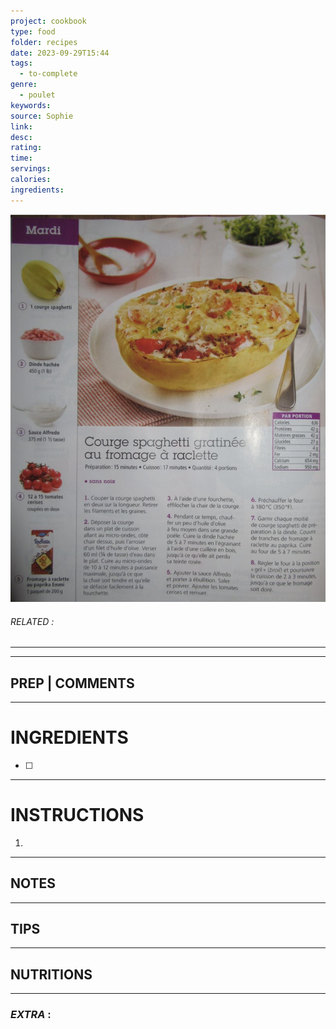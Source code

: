 ```yaml
---
project: cookbook
type: food
folder: recipes
date: 2023-09-29T15:44
tags:
  - to-complete
genre:
  - poulet
keywords: 
source: Sophie
link: 
desc: 
rating: 
time: 
servings: 
calories: 
ingredients:
---
```


![IMAGE](image_557.png)

###### *RELATED* : 
---


---
## PREP | COMMENTS



---
# INGREDIENTS

- [ ] 

---
# INSTRUCTIONS

1. 

---
## NOTES



---
## TIPS



---
## NUTRITIONS



---
### *EXTRA* :



